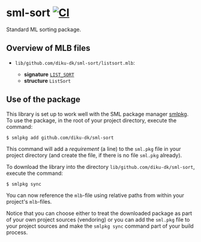 # sml-sort [![CI](https://github.com/diku-dk/sml-sort/workflows/CI/badge.svg)](https://github.com/diku-dk/sml-sort/actions)

Standard ML sorting package.

## Overview of MLB files

- `lib/github.com/diku-dk/sml-sort/listsort.mlb`:

  - **signature** [`LIST_SORT`](lib/github.com/diku-dk/sml-sort/LIST_SORT.sig)
  - **structure** `ListSort`

## Use of the package

This library is set up to work well with the SML package manager
[smlpkg](https://github.com/diku-dk/smlpkg).  To use the package, in
the root of your project directory, execute the command:

```
$ smlpkg add github.com/diku-dk/sml-sort
```

This command will add a _requirement_ (a line) to the `sml.pkg` file in your
project directory (and create the file, if there is no file `sml.pkg`
already).

To download the library into the directory
`lib/github.com/diku-dk/sml-sort`, execute the command:

```
$ smlpkg sync
```

You can now reference the `mlb`-file using relative paths from within
your project's `mlb`-files.

Notice that you can choose either to treat the downloaded package as
part of your own project sources (vendoring) or you can add the
`sml.pkg` file to your project sources and make the `smlpkg sync`
command part of your build process.

